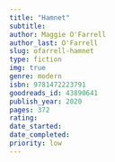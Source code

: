 ```yaml
---
title: "Hamnet"
subtitle: 
author: Maggie O'Farrell
author_last: O'Farrell
slug: ofarrell-hamnet
type: fiction
img: true
genre: modern
isbn: 9781472223791
goodreads_id: 43890641
publish_year: 2020
pages: 372
rating: 
date_started:
date_completed:
priority: low
---
```

